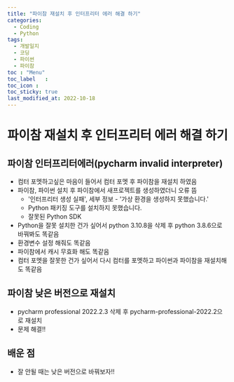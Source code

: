 ```yaml
---
title: "파이참 재설치 후 인터프리터 에러 해결 하기"
categories:
  - Coding
  - Python
tags:
  - 개발일지
  - 코딩
  - 파이썬
  - 파이참
toc	: "Menu"
toc_label	:
toc_icon :
toc_sticky: true
last_modified_at: 2022-10-18
---
```



# 파이참 재설치 후 인터프리터 에러 해결 하기

## 파이참 인터프리터에러(pycharm invalid interpreter)
- 컴터 포멧하고싶은 마음이 들어서 컴터 포멧 후 파이참을 재설치 하였음
- 파이참, 파이썬 설치 후 파이참에서 새프로젝트를 생성하였더니 오류 뜸
  - '인터프리터 생성 실패', 세부 정보 - '가상 환경을 생성하지 못했습니다.'
  - Python 패키징 도구를 설치하지 못했습니다.
  - 잘못된 Python SDK
- Python을 잘못 설치한 건가 싶어서 python 3.10.8을 삭제 후 python 3.8.6으로 바꿔봐도 똑같음
- 환경변수 설정 해줘도 똑같음
- 파이참에서 캐시 무효화 해도 똑같음
- 컴터 포멧을 잘못한 건가 싶어서 다시 컴터를 포멧하고 파이썬과 파이참을 재설치해도 똑같음

## 파이참 낮은 버전으로 재설치
- pycharm professional 2022.2.3 삭제 후 pycharm-professional-2022.2으로 재설치
- 문제 해결!!

## 배운 점
- 잘 안될 때는 낮은 버전으로 바꿔보자!!